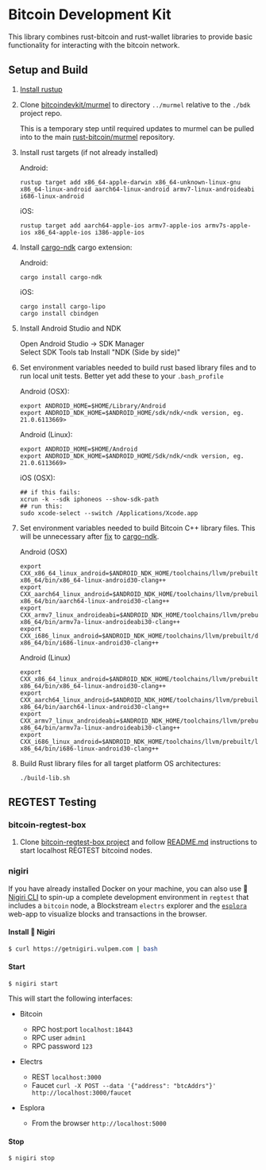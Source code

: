 Bitcoin Development Kit
=======================

This library combines rust-bitcoin and rust-wallet libraries to provide basic functionality for interacting with the 
bitcoin network.

## Setup and Build

1. [Install rustup](https://www.rust-lang.org/learn/get-started)

1. Clone [bitcoindevkit/murmel](https://github.com/bitcoindevkit/murmel) to directory `../murmel` relative to the 
`./bdk` project repo.

   This is a temporary step until required updates to murmel can be pulled into to the main 
   [rust-bitcoin/murmel](https://github.com/rust-bitcoin/murmel) repository. 

1. Install rust targets (if not already installed)
   
   Android: 
      ```
      rustup target add x86_64-apple-darwin x86_64-unknown-linux-gnu x86_64-linux-android aarch64-linux-android armv7-linux-androideabi i686-linux-android
      ```
      
      iOS:
      ```
      rustup target add aarch64-apple-ios armv7-apple-ios armv7s-apple-ios x86_64-apple-ios i386-apple-ios
      ```
   
1. Install [cargo-ndk](https://docs.rs/crate/cargo-ndk/0.6.1) cargo extension:
   
   Android:
   ```
   cargo install cargo-ndk
   ```

   iOS:
   ```
   cargo install cargo-lipo
   cargo install cbindgen
   ```

1. Install Android Studio and NDK
 
   Open Android Studio -> SDK Manager  
   Select SDK Tools tab
   Install "NDK (Side by side)" 

1. Set environment variables needed to build rust based library files and
   to run local unit tests. Better yet add these to your `.bash_profile`

    Android (OSX):
    ```
    export ANDROID_HOME=$HOME/Library/Android
    export ANDROID_NDK_HOME=$ANDROID_HOME/sdk/ndk/<ndk version, eg. 21.0.6113669>
    ```
   
    Android (Linux):
    ```
    export ANDROID_HOME=$HOME/Android
    export ANDROID_NDK_HOME=$ANDROID_HOME/Sdk/ndk/<ndk version, eg. 21.0.6113669>
    ```

    iOS (OSX):
    ```
    ## if this fails:
    xcrun -k --sdk iphoneos --show-sdk-path
    ## run this:
    sudo xcode-select --switch /Applications/Xcode.app
    ```

1. Set environment variables needed to build Bitcoin C++ library files. This will be unnecessary after [fix](https://github.com/bbqsrc/cargo-ndk/pull/7) to [cargo-ndk](https://docs.rs/crate/cargo-ndk/0.6.1).

   Android (OSX) 
   ```
   export CXX_x86_64_linux_android=$ANDROID_NDK_HOME/toolchains/llvm/prebuilt/darwin-x86_64/bin/x86_64-linux-android30-clang++
   export CXX_aarch64_linux_android=$ANDROID_NDK_HOME/toolchains/llvm/prebuilt/darwin-x86_64/bin/aarch64-linux-android30-clang++
   export CXX_armv7_linux_androideabi=$ANDROID_NDK_HOME/toolchains/llvm/prebuilt/darwin-x86_64/bin/armv7a-linux-androideabi30-clang++
   export CXX_i686_linux_android=$ANDROID_NDK_HOME/toolchains/llvm/prebuilt/darwin-x86_64/bin/i686-linux-android30-clang++
   ```
   
   Android (Linux)
   ```
   export CXX_x86_64_linux_android=$ANDROID_NDK_HOME/toolchains/llvm/prebuilt/linux-x86_64/bin/x86_64-linux-android30-clang++
   export CXX_aarch64_linux_android=$ANDROID_NDK_HOME/toolchains/llvm/prebuilt/linux-x86_64/bin/aarch64-linux-android30-clang++
   export CXX_armv7_linux_androideabi=$ANDROID_NDK_HOME/toolchains/llvm/prebuilt/linux-x86_64/bin/armv7a-linux-androideabi30-clang++
   export CXX_i686_linux_android=$ANDROID_NDK_HOME/toolchains/llvm/prebuilt/linux-x86_64/bin/i686-linux-android30-clang++
   ```
   

1. Build Rust library files for all target platform OS architectures:
    
   ```
   ./build-lib.sh
   ```
   
## REGTEST Testing

### bitcoin-regtest-box

1. Clone [bitcoin-regtest-box project](https://github.com/bitcoindevkit/bitcoin-regtest-box) and follow
   [README.md](https://github.com/bitcoindevkit/bitcoin-regtest-box/blob/master/README.md) instructions to start 
   localhost REGTEST bitcoind nodes.


### nigiri

If you have already installed Docker on your machine, you can also use 🍣 [Nigiri CLI](https://github.com/vulpemventures/nigiri) to spin-up a complete development environment in `regtest` that includes a `bitcoin` node, a Blockstream `electrs` explorer and the [`esplora`](https://github.com/blockstream/esplora) web-app to visualize blocks and transactions in the browser.

#### Install 🍣 Nigiri
```bash
$ curl https://getnigiri.vulpem.com | bash
```

#### Start
```
$ nigiri start
```

This will start the following interfaces:

* Bitcoin 
  * RPC host:port `localhost:18443`
  * RPC user `admin1`
  * RPC password `123`

* Electrs
  * REST `localhost:3000`
  * Faucet `curl -X POST --data '{"address": "btcAddrs"}' http://localhost:3000/faucet`

* Esplora
  * From the browser `http://localhost:5000`


#### Stop
```
$ nigiri stop
```

